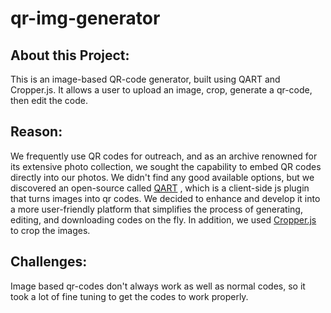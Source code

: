 # qr-img-generator

<h2>About this Project:</h2>
This is an image-based QR-code generator, built using QART and Cropper.js. It allows a user to upload an image,
crop, generate a qr-code, then edit the code.
<h2>Reason:</h2>
<p>
We frequently use QR codes for outreach, and as an archive renowned for its extensive photo
collection, we sought the capability to embed QR codes directly into our
photos. We didn't find any good available options, but we discovered an open-source called <a
href="https://github.com/kciter/qart.js?tab=readme-ov-file">QART</a>
, which is a client-side js plugin that turns images into qr codes.
We decided to enhance and develop it into a
more user-friendly platform that simplifies the process of generating,
editing, and downloading codes on the fly. In addition, we used <a href="">Cropper.js</a> to crop the images.
</p>

<h2>Challenges:</h2>
<p>Image based qr-codes don't always work as well as normal codes, so it took a lot of fine tuning to get the codes to work properly.</p>
